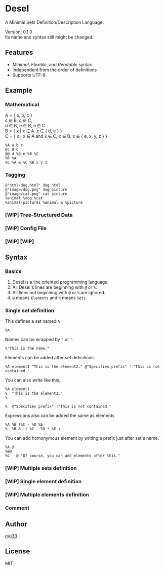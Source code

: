 # Desel
A Minimal Sets Definition/Description Language.  
  
Version: 0.1.0  
Its name and syntax still might be changed.  

## Features
* *Minimal*, *Flexible*, and *Readable* syntax
* Independent from the order of definitions
* Supports UTF-8

## Example
### Mathematical
A = { a, b, c }  
c ∈ B, c ∈ C,  
d ∈ B, e ∈ B, e ∈ C  
B = { x | x ∈ A, x ∈ { d, e } }  
C = { x | x ∈ A and x ∈ C, x ∈ B, x ∈ { e, x, y, z } }  
```desel
%A a b c
@c B C
@@ d %B e %B %C
%B %A
%C %A & %C %B x y z
```
### Tagging
```desel
@"html/dog.html" dog html
@"image/dog.png" dog picture
@"image/cat.png" cat picture
%animal %dog %cat
%animal-pictures %animal & %picture
```
### [WIP] Tree-Structured Data
### [WIP] Config File
### [WIP] [WIP]

## Syntax

### Basics
1. Desel is a line oriented programming language.
2. All Desel's lines are beginning with `@` or `%`.
3. All lines not beginning with `@` or `%` are ignored.
4. `@` means `Elements` and `%` means `Sets`.

### Single set definition
This defines a set named `A`  
```desel
%A
```
Names can be wrapped by `"` or `'`.  
```desel
%"This is the name."
```
Elements can be added after set definitions.  
```desel
%A element1 "This is the element2." @"Specifies prefix" ! "This is not contained."
```
You can also write like this;  
```desel
%A element1
%  "This is the element2."
%

%  @"Specifies prefix" !"This is not contained."
```
Expressions also can be added the same as elements.  
```desel
%A %B !%C - %D %E
%  %B & !( %C - %D * %E )
```
You can add homonymous element by writing a prefix just after set's name.  
```desel
%A @
%B@
%C   @ "Of course, you can add elements after this."
```

### [WIP] Multiple sets definition
### [WIP] Single element definition
### [WIP] Multiple elements definition
### Comment

## Author
[ryo33](https://github.com/ryo33)

## License
MIT
